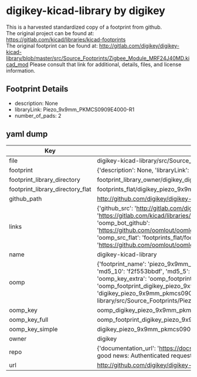 # digikey-kicad-library by digikey  
This is a harvested standardized copy of a footprint from github.  
The original project can be found at:  
https://gitlab.com/kicad/libraries/kicad-footprints  
The original footprint can be found at:
http://gitlab.com/digikey/digikey-kicad-library/blob/master/src/Source_Footprints/Zigbee_Module_MRF24J40MD.kicad_mod
Please consult that link for additional, details, files, and license information.  
## Footprint Details
* description: None  
* libraryLink: Piezo_9x9mm_PKMCS0909E4000-R1  
* number_of_pads: 2  
## yaml dump  
| Key | Value |  
| --- | --- |  
| file | digikey-kicad-library/src/Source_Footprints/Piezo_9x9mm_PKMCS0909E4000-R1.kicad_mod |  
| footprint | {'description': None, 'libraryLink': 'Piezo_9x9mm_PKMCS0909E4000-R1', 'number_of_pads': 2} |  
| footprint_library_directory | footprint_library_owner/digikey_digikey-kicad-library |  
| footprint_library_directory_flat | footprints_flat/digikey_piezo_9x9mm_pkmcs0909e4000_r1_piezo_9x9mm_pkmcs0909e4000_r1/working |  
| github_path | http://github.com/digikey/digikey-kicad-library/blob/master/src/Source_Footprints/Piezo_9x9mm_PKMCS0909E4000-R1.kicad_mod |  
| links | {'github_src': 'http://gitlab.com/digikey/digikey-kicad-library/blob/master/src/Source_Footprints/Zigbee_Module_MRF24J40MD.kicad_mod', 'github_src_repo': 'https://gitlab.com/kicad/libraries/kicad-footprints', 'oomp_bot': 'footprints/digikey_piezo_9x9mm_pkmcs0909e4000_r1_piezo_9x9mm_pkmcs0909e4000_r1/working', 'oomp_bot_github': 'https://github.com/oomlout/oomlout_oomp_footprint_bot/tree/main/footprints/digikey_piezo_9x9mm_pkmcs0909e4000_r1_piezo_9x9mm_pkmcs0909e4000_r1/working', 'oomp_src_flat': 'footprints_flat/footprints_flat/digikey_piezo_9x9mm_pkmcs0909e4000_r1_piezo_9x9mm_pkmcs0909e4000_r1/working', 'oomp_src_flat_github': 'https://github.com/oomlout/oomlout_oomp_footprint_src/tree/main/footprints_flat/digikey_piezo_9x9mm_pkmcs0909e4000_r1_piezo_9x9mm_pkmcs0909e4000_r1/working'} |  
| name | digikey-kicad-library |  
| oomp | {'footprint_name': 'piezo_9x9mm_pkmcs0909e4000_r1', 'library_name': 'piezo_9x9mm_pkmcs0909e4000_r1_kicad_mod', 'md5': 'f2f553bbdf7dbb7678e38929797f43c7', 'md5_10': 'f2f553bbdf', 'md5_5': 'f2f55', 'md5_6': 'f2f553', 'oomp_key': 'oomp_digikey_piezo_9x9mm_pkmcs0909e4000_r1_piezo_9x9mm_pkmcs0909e4000_r1', 'oomp_key_extra': 'oomp_footprint_digikey_piezo_9x9mm_pkmcs0909e4000_r1_piezo_9x9mm_pkmcs0909e4000_r1', 'oomp_key_full': 'oomp_footprint_digikey_piezo_9x9mm_pkmcs0909e4000_r1_piezo_9x9mm_pkmcs0909e4000_r1_f2f553', 'oomp_key_simple': 'digikey_piezo_9x9mm_pkmcs0909e4000_r1_piezo_9x9mm_pkmcs0909e4000_r1', 'original_filename': 'digikey-kicad-library/src/Source_Footprints/Piezo_9x9mm_PKMCS0909E4000-R1.kicad_mod', 'owner_name': 'digikey'} |  
| oomp_key | oomp_digikey_piezo_9x9mm_pkmcs0909e4000_r1_piezo_9x9mm_pkmcs0909e4000_r1 |  
| oomp_key_full | oomp_footprint_digikey_piezo_9x9mm_pkmcs0909e4000_r1_piezo_9x9mm_pkmcs0909e4000_r1 |  
| oomp_key_simple | digikey_piezo_9x9mm_pkmcs0909e4000_r1_piezo_9x9mm_pkmcs0909e4000_r1 |  
| owner | digikey |  
| repo | {'documentation_url': 'https://docs.github.com/rest/overview/resources-in-the-rest-api#rate-limiting', 'message': "API rate limit exceeded for 84.66.173.59. (But here's the good news: Authenticated requests get a higher rate limit. Check out the documentation for more details.)"} |  
| url | http://github.com/digikey/digikey-kicad-library |  

